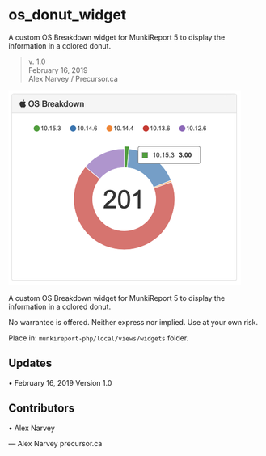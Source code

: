 # os_donut_widget
A custom OS Breakdown widget for MunkiReport 5 to display the information in a colored donut.

> v. 1.0  
> February 16, 2019  
> Alex Narvey / Precursor.ca

![alt text](os_dount_widget.png "OS Breakdown in colored donut")

A custom OS Breakdown widget for MunkiReport 5 to display the information in a colored donut.

No warrantee is offered. Neither express nor implied. Use at your own risk.

Place in:
```munkireport-php/local/views/widgets``` folder.

## Updates
• February 16, 2019 Version 1.0

## Contributors
• Alex Narvey

— Alex Narvey 
precursor.ca
